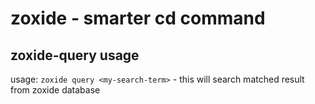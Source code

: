 # zoxide - smarter cd command

## zoxide-query usage

usage: `zoxide query <my-search-term>` - this will search matched result
from zoxide database
